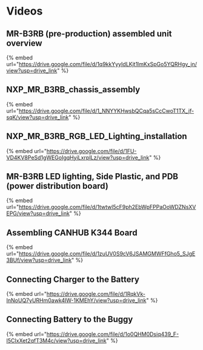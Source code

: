 # Videos

## MR-B3RB (pre-production) assembled unit overview
{% embed url="https://drive.google.com/file/d/1q9kkYyyIdLKjt1lmKxSpGo5YQRHgy_jn/view?usp=drive_link" %}

## NXP_MR_B3RB_chassis_assembly
{% embed url="https://drive.google.com/file/d/1_NNYYKHwsbQCqa5sCcCwoT1TX_jf-sqK/view?usp=drive_link" %}

## NXP_MR_B3RB_RGB_LED_Lighting_installation
{% embed url="https://drive.google.com/file/d/1FU-VD4KV8PeSd1gWEGoIgqHyiLxrpILz/view?usp=drive_link" %}

## MR-B3RB LED lighting, Side Plastic, and PDB (power distribution board)
{% embed url="https://drive.google.com/file/d/1twtwl5cF9ph2EbWpFPPaOoWDZNsXVEPG/view?usp=drive_link" %}

## Assembling CANHUB K344 Board
{% embed url="https://drive.google.com/file/d/1zuUV0S9cV6JSAMGMWFfGho5_SJgE3BUf/view?usp=drive_link" %}

## Connecting Charger to the Battery
{% embed url="https://drive.google.com/file/d/1RqkVk-InNoUQ7yURHm0awk4IW-1KMEhY/view?usp=drive_link" %}

## Connecting Battery to the Buggy
{% embed url="https://drive.google.com/file/d/1o0QHM0Dsiq439_F-I5CIxXet2qfT3M4c/view?usp=drive_link" %}
